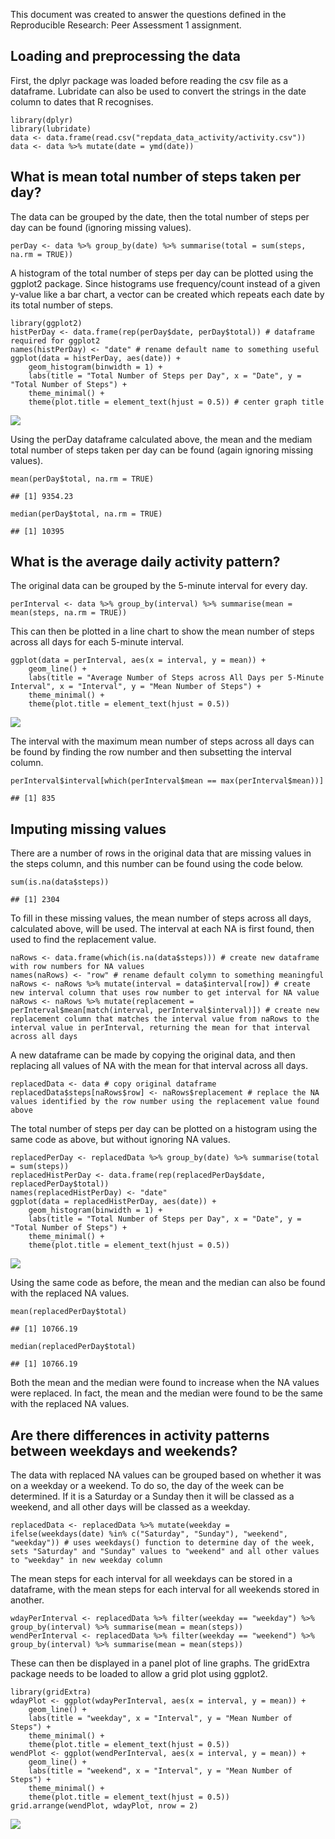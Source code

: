 This document was created to answer the questions defined in the
Reproducible Research: Peer Assessment 1 assignment.

Loading and preprocessing the data
----------------------------------

First, the dplyr package was loaded before reading the csv file as a
dataframe. Lubridate can also be used to convert the strings in the date
column to dates that R recognises.

    library(dplyr)
    library(lubridate)
    data <- data.frame(read.csv("repdata_data_activity/activity.csv"))
    data <- data %>% mutate(date = ymd(date))

What is mean total number of steps taken per day?
-------------------------------------------------

The data can be grouped by the date, then the total number of steps per
day can be found (ignoring missing values).

    perDay <- data %>% group_by(date) %>% summarise(total = sum(steps, na.rm = TRUE))

A histogram of the total number of steps per day can be plotted using
the ggplot2 package. Since histograms use frequency/count instead of a
given y-value like a bar chart, a vector can be created which repeats
each date by its total number of steps.

    library(ggplot2)
    histPerDay <- data.frame(rep(perDay$date, perDay$total)) # dataframe required for ggplot2
    names(histPerDay) <- "date" # rename default name to something useful
    ggplot(data = histPerDay, aes(date)) +
        geom_histogram(binwidth = 1) +
        labs(title = "Total Number of Steps per Day", x = "Date", y = "Total Number of Steps") +
        theme_minimal() +
        theme(plot.title = element_text(hjust = 0.5)) # center graph title

![](PA1_template_files/figure-markdown_strict/total%20steps%20histogram-1.png)

Using the perDay dataframe calculated above, the mean and the mediam
total number of steps taken per day can be found (again ignoring missing
values).

    mean(perDay$total, na.rm = TRUE)

    ## [1] 9354.23

    median(perDay$total, na.rm = TRUE)

    ## [1] 10395

What is the average daily activity pattern?
-------------------------------------------

The original data can be grouped by the 5-minute interval for every day.

    perInterval <- data %>% group_by(interval) %>% summarise(mean = mean(steps, na.rm = TRUE))

This can then be plotted in a line chart to show the mean number of
steps across all days for each 5-minute interval.

    ggplot(data = perInterval, aes(x = interval, y = mean)) +
        geom_line() +
        labs(title = "Average Number of Steps across All Days per 5-Minute Interval", x = "Interval", y = "Mean Number of Steps") +
        theme_minimal() +
        theme(plot.title = element_text(hjust = 0.5))

![](PA1_template_files/figure-markdown_strict/mean%20steps%20per%20interval-1.png)

The interval with the maximum mean number of steps across all days can
be found by finding the row number and then subsetting the interval
column.

    perInterval$interval[which(perInterval$mean == max(perInterval$mean))]

    ## [1] 835

Imputing missing values
-----------------------

There are a number of rows in the original data that are missing values
in the steps column, and this number can be found using the code below.

    sum(is.na(data$steps))

    ## [1] 2304

To fill in these missing values, the mean number of steps across all
days, calculated above, will be used. The interval at each NA is first
found, then used to find the replacement value.

    naRows <- data.frame(which(is.na(data$steps))) # create new dataframe with row numbers for NA values
    names(naRows) <- "row" # rename default colymn to something meaningful
    naRows <- naRows %>% mutate(interval = data$interval[row]) # create new interval column that uses row number to get interval for NA value
    naRows <- naRows %>% mutate(replacement = perInterval$mean[match(interval, perInterval$interval)]) # create new replacement column that matches the interval value from naRows to the interval value in perInterval, returning the mean for that interval across all days

A new dataframe can be made by copying the original data, and then
replacing all values of NA with the mean for that interval across all
days.

    replacedData <- data # copy original dataframe
    replacedData$steps[naRows$row] <- naRows$replacement # replace the NA values identified by the row number using the replacement value found above

The total number of steps per day can be plotted on a histogram using
the same code as above, but without ignoring NA values.

    replacedPerDay <- replacedData %>% group_by(date) %>% summarise(total = sum(steps))
    replacedHistPerDay <- data.frame(rep(replacedPerDay$date, replacedPerDay$total))
    names(replacedHistPerDay) <- "date"
    ggplot(data = replacedHistPerDay, aes(date)) +
        geom_histogram(binwidth = 1) +
        labs(title = "Total Number of Steps per Day", x = "Date", y = "Total Number of Steps") +
        theme_minimal() +
        theme(plot.title = element_text(hjust = 0.5))

![](PA1_template_files/figure-markdown_strict/total%20steps%20histogram%20with%20replaced%20NAs-1.png)

Using the same code as before, the mean and the median can also be found
with the replaced NA values.

    mean(replacedPerDay$total)

    ## [1] 10766.19

    median(replacedPerDay$total)

    ## [1] 10766.19

Both the mean and the median were found to increase when the NA values
were replaced. In fact, the mean and the median were found to be the
same with the replaced NA values.

Are there differences in activity patterns between weekdays and weekends?
-------------------------------------------------------------------------

The data with replaced NA values can be grouped based on whether it was
on a weekday or a weekend. To do so, the day of the week can be
determined. If it is a Saturday or a Sunday then it will be classed as a
weekend, and all other days will be classed as a weekday.

    replacedData <- replacedData %>% mutate(weekday = ifelse(weekdays(date) %in% c("Saturday", "Sunday"), "weekend", "weekday")) # uses weekdays() function to determine day of the week, sets "Saturday" and "Sunday" values to "weekend" and all other values to "weekday" in new weekday column

The mean steps for each interval for all weekdays can be stored in a
dataframe, with the mean steps for each interval for all weekends stored
in another.

    wdayPerInterval <- replacedData %>% filter(weekday == "weekday") %>% group_by(interval) %>% summarise(mean = mean(steps))
    wendPerInterval <- replacedData %>% filter(weekday == "weekend") %>% group_by(interval) %>% summarise(mean = mean(steps))

These can then be displayed in a panel plot of line graphs. The
gridExtra package needs to be loaded to allow a grid plot using ggplot2.

    library(gridExtra)
    wdayPlot <- ggplot(wdayPerInterval, aes(x = interval, y = mean)) +
        geom_line() +
        labs(title = "weekday", x = "Interval", y = "Mean Number of Steps") +
        theme_minimal() +
        theme(plot.title = element_text(hjust = 0.5))
    wendPlot <- ggplot(wendPerInterval, aes(x = interval, y = mean)) +
        geom_line() +
        labs(title = "weekend", x = "Interval", y = "Mean Number of Steps") +
        theme_minimal() +
        theme(plot.title = element_text(hjust = 0.5))
    grid.arrange(wendPlot, wdayPlot, nrow = 2)

![](PA1_template_files/figure-markdown_strict/panel%20plot-1.png)
